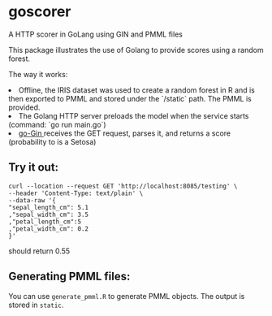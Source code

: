 # goscorer
A HTTP scorer in GoLang using GIN and PMML files

This package illustrates the use of Golang to provide scores using a random forest.

The way it works:
<li> Offline, the IRIS dataset was used to create a random forest in R and is then exported to PMML and stored under the  `/static` path. The PMML is provided.
<li> The Golang HTTP server preloads the model when the service starts (command: `go run main.go`) 
<li>  <a href="https://github.com/gin-gonic/gin">  go-Gin </a> receives the GET request, parses it, and returns a score (probability to is a Setosa)

## Try it out:

```
curl --location --request GET 'http://localhost:8085/testing' \
--header 'Content-Type: text/plain' \
--data-raw '{
"sepal_length_cm": 5.1
,"sepal_width_cm": 3.5
,"petal_length_cm":5
,"petal_width_cm": 0.2
}'
```

should return 0.55

## Generating PMML files:

You can use `generate_pmml.R` to generate PMML objects. The output is stored in `static`.